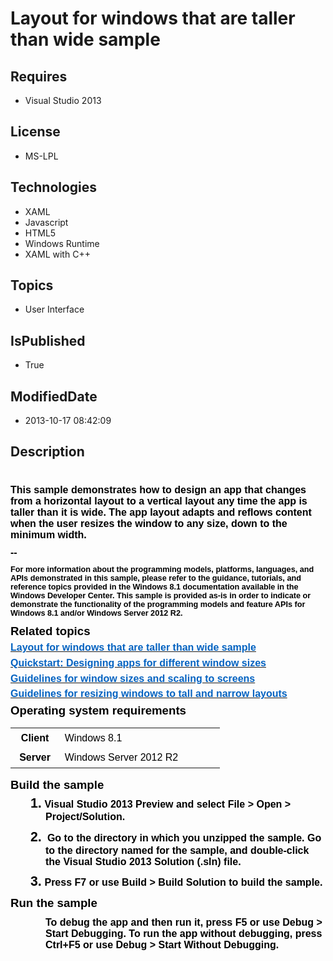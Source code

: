 # Layout for windows that are taller than wide sample
## Requires
* Visual Studio 2013
## License
* MS-LPL
## Technologies
* XAML
* Javascript
* HTML5
* Windows Runtime
* XAML with C++
## Topics
* User Interface
## IsPublished
* True
## ModifiedDate
* 2013-10-17 08:42:09
## Description

<h1>
<p class="MsoNormal" style="margin:5pt 0in; line-height:normal; page-break-after:avoid">
<span style="font-family:Times New Roman; font-size:small"></span></p>
<p style="margin:0in 0in 8pt; line-height:normal"><strong><span style="color:black; font-family:&quot;Arial&quot;,&quot;sans-serif&quot;; font-size:12pt">This sample demonstrates how to design an app that changes from a horizontal layout to a vertical layout any time the app is
 taller than it is wide. The app layout adapts and reflows content when the user resizes the window to any size, down to the minimum width.</span></strong></p>
<p class="MsoNormal" style="margin:5pt 0in; line-height:normal; page-break-after:avoid">
<span style="font-family:Times New Roman; font-size:small"></span></p>
<p style="margin:0in 0in 8pt; line-height:normal"><strong><span style="color:black; font-family:&quot;Arial&quot;,&quot;sans-serif&quot;; font-size:12pt">--</span></strong></p>
<p class="MsoNormal" style="margin:5pt 0in; line-height:normal; page-break-after:avoid">
<span style="font-family:Times New Roman; font-size:small"></span></p>
<p style="margin:0in 0in 8pt; line-height:normal"><span style="color:black; font-family:&quot;Arial&quot;,&quot;sans-serif&quot;; font-size:9.5pt">For more information about the programming models, platforms, languages, and APIs demonstrated in this sample, please refer to the
 guidance, tutorials, and reference topics provided in the Windows 8.1 documentation available in the Windows Developer Center. This sample is provided as-is in order to indicate or demonstrate the functionality of the programming models and feature APIs for
 Windows 8.1 and/or Windows Server 2012 R2.</span></p>
<p class="MsoNormal" style="margin:5pt 0in; line-height:normal; page-break-after:avoid">
<span style="font-family:Times New Roman; font-size:small"></span></p>
<p style="margin:5pt 0in; line-height:normal; page-break-after:avoid"><strong><span style="color:black; font-family:&quot;Arial&quot;,&quot;sans-serif&quot;; font-size:14pt">Related topics</span></strong></p>
<p class="MsoNormal" style="margin:5pt 0in; line-height:normal; page-break-after:avoid">
<span style="font-family:Times New Roman; font-size:small"></span></p>
<p style="margin:5pt 0in; line-height:normal"><strong><span style="color:black; font-family:&quot;Arial&quot;,&quot;sans-serif&quot;; font-size:12pt"><a href="http://go.microsoft.com/fwlink/p/?LinkID=309347"><span style="color:#0563c1">Layout for windows that are taller than wide
 sample</span></a></span></strong></p>
<p class="MsoNormal" style="margin:5pt 0in; line-height:normal; page-break-after:avoid">
<span style="font-family:Times New Roman; font-size:small"></span></p>
<p style="margin:5pt 0in; line-height:normal"><strong><span style="color:black; font-family:&quot;Arial&quot;,&quot;sans-serif&quot;; font-size:12pt"><a href="http://go.microsoft.com/fwlink/p/?LinkId=311826"><span style="color:#0563c1">Quickstart: Designing apps for different
 window sizes</span></a></span></strong></p>
<p class="MsoNormal" style="margin:5pt 0in; line-height:normal; page-break-after:avoid">
<span style="font-family:Times New Roman; font-size:small"></span></p>
<p style="margin:5pt 0in; line-height:normal"><strong><span style="color:black; font-family:&quot;Arial&quot;,&quot;sans-serif&quot;; font-size:12pt"><a href="http://go.microsoft.com/fwlink/p/?LinkId=311830"><span style="color:#0563c1">Guidelines for window sizes and scaling to
 screens</span></a></span></strong></p>
<p class="MsoNormal" style="margin:5pt 0in; line-height:normal; page-break-after:avoid">
<span style="font-family:Times New Roman; font-size:small"></span></p>
<p style="margin:5pt 0in; line-height:normal"><strong><span style="color:black; font-family:&quot;Arial&quot;,&quot;sans-serif&quot;; font-size:12pt"><a href="http://go.microsoft.com/fwlink/p/?LinkId=311831"><span style="color:#0563c1">Guidelines for resizing windows to tall and
 narrow layouts</span></a> </span></strong></p>
<p class="MsoNormal" style="margin:5pt 0in; line-height:normal; page-break-after:avoid">
<span style="font-family:Times New Roman; font-size:small"></span></p>
<p style="margin:5pt 0in 6pt; line-height:normal; page-break-after:avoid"><strong><span style="color:black; font-family:&quot;Arial&quot;,&quot;sans-serif&quot;; font-size:14pt">Operating system requirements</span></strong></p>
<p class="MsoNormal" style="margin:5pt 0in; line-height:normal; page-break-after:avoid">
<span style="font-family:Times New Roman; font-size:small"></span></p>
<span style="font-family:Times New Roman"></span><span style="font-family:Times New Roman"></span><span style="font-family:Times New Roman"></span><span style="font-family:Times New Roman"></span><span style="font-family:Times New Roman"></span><span style="font-family:Times New Roman"></span><span style="font-family:Times New Roman"></span><span style="font-family:Times New Roman"></span><span style="font-family:Times New Roman"></span>
<table border="0" cellpadding="0" cellspacing="0" style="border-collapse:collapse">
<tbody>
<tr style="">
<td width="77" style="padding:0in 0.5pt; border:#000000; width:0.8in; background-color:transparent">
<span style="font-family:Times New Roman; font-size:small"></span>
<p style="margin:5pt 6pt; text-align:center; line-height:normal"><strong><span style="color:black; font-family:&quot;Arial&quot;,&quot;sans-serif&quot;; font-size:12pt">Client</span></strong></p>
<span style="font-family:Times New Roman; font-size:small"></span></td>
<td width="256" style="padding:0in 0.5pt; border:#000000; width:192pt; background-color:transparent">
<span style="font-family:Times New Roman; font-size:small"></span>
<p style="margin:5pt 6pt; line-height:normal"><span style="color:black; font-family:&quot;Arial&quot;,&quot;sans-serif&quot;; font-size:12pt">Windows 8.1
</span></p>
<span style="font-family:Times New Roman; font-size:small"></span></td>
</tr>
<tr style="">
<td width="77" style="padding:0in 0.5pt; border:#000000; width:0.8in; background-color:transparent">
<span style="font-family:Times New Roman; font-size:small"></span>
<p style="margin:5pt 6pt; text-align:center; line-height:normal"><strong><span style="color:black; font-family:&quot;Arial&quot;,&quot;sans-serif&quot;; font-size:12pt">Server</span></strong></p>
<span style="font-family:Times New Roman; font-size:small"></span></td>
<td width="256" style="padding:0in 0.5pt; border:#000000; width:192pt; background-color:transparent">
<span style="font-family:Times New Roman; font-size:small"></span>
<p style="margin:5pt 6pt; line-height:normal"><span style="color:black; font-family:&quot;Arial&quot;,&quot;sans-serif&quot;; font-size:12pt">Windows Server 2012 R2
</span></p>
<span style="font-family:Times New Roman; font-size:small"></span></td>
</tr>
</tbody>
</table>
<p class="MsoNormal" style="margin:5pt 0in; line-height:normal; page-break-after:avoid">
<span style="font-family:Times New Roman; font-size:small"></span></p>
<p style="margin:5pt 0in; line-height:normal; page-break-after:avoid"><strong><span style="color:black; font-family:&quot;Arial&quot;,&quot;sans-serif&quot;; font-size:14pt">Build the sample</span></strong></p>
<p class="MsoNormal" style="margin:5pt 0in; line-height:normal; page-break-after:avoid">
<span style="font-family:Times New Roman; font-size:small"></span></p>
<p style="margin:0in 0in 8pt 42pt; line-height:normal; text-indent:-0.25in"><span style="color:black; font-family:&quot;Arial&quot;,&quot;sans-serif&quot;; font-size:16pt"><span style="">1.<span style="font:7pt/normal &quot;Times New Roman&quot;">&nbsp;
</span></span></span><strong><span style="color:black; font-family:&quot;Arial&quot;,&quot;sans-serif&quot;; font-size:12pt">Visual Studio 2013 Preview and select File &gt; Open &gt; Project/Solution.
</span></strong></p>
<p class="MsoNormal" style="margin:5pt 0in; line-height:normal; page-break-after:avoid">
<span style="font-family:Times New Roman; font-size:small"></span></p>
<p style="margin:0in 0in 8pt 42pt; line-height:normal; text-indent:-0.25in"><span style="color:black; font-family:&quot;Arial&quot;,&quot;sans-serif&quot;; font-size:16pt"><span style="">2.<span style="font:7pt/normal &quot;Times New Roman&quot;">&nbsp;
</span></span></span><span style="color:black; font-family:&quot;Arial&quot;,&quot;sans-serif&quot;; font-size:12pt"><span style="">&nbsp;</span>Go to the directory in which you unzipped the sample. Go to the directory named for the sample, and double-click the Visual Studio 2013
 Solution (.sln) file. </span></p>
<p class="MsoNormal" style="margin:5pt 0in; line-height:normal; page-break-after:avoid">
<span style="font-family:Times New Roman; font-size:small"></span></p>
<p style="margin:0in 0in 8pt 42pt; line-height:normal; text-indent:-0.25in"><span style="color:black; font-family:&quot;Arial&quot;,&quot;sans-serif&quot;; font-size:16pt"><span style="">3.<span style="font:7pt/normal &quot;Times New Roman&quot;">&nbsp;
</span></span></span><span style="color:black; font-family:&quot;Arial&quot;,&quot;sans-serif&quot;; font-size:12pt">Press F7 or use
<strong>Build</strong> &gt; <strong>Build Solution</strong> to build the sample. </span>
</p>
<p class="MsoNormal" style="margin:5pt 0in; line-height:normal; page-break-after:avoid">
<span style="font-family:Times New Roman; font-size:small"></span></p>
<p style="margin:0in 0in 8pt; line-height:normal"><strong><span style="color:black; font-family:&quot;Arial&quot;,&quot;sans-serif&quot;; font-size:14pt">Run the sample</span></strong></p>
<p class="MsoNormal" style="margin:5pt 0in; line-height:normal; page-break-after:avoid">
<span style="font-family:Times New Roman; font-size:small"></span></p>
<p style="margin:5pt 0in 6pt 42pt; line-height:normal"><span style="color:black; font-family:&quot;Arial&quot;,&quot;sans-serif&quot;; font-size:12pt">To debug the app and then run it, press F5 or use
<strong>Debug</strong> &gt; <strong>Start Debugging</strong>. To run the app without debugging, press Ctrl&#43;F5 or use
<strong>Debug</strong> &gt; <strong>Start Without Debugging</strong>. </span></p>
<p class="MsoNormal" style="margin:5pt 0in; line-height:normal; page-break-after:avoid">
<span style="font-family:Times New Roman; font-size:small">&nbsp;</span></p>
<span style="font-family:&quot;Times New Roman&quot;,&quot;serif&quot;; font-size:24pt">
<p class="MsoNormal" style="margin:5pt 0in; line-height:normal; page-break-after:avoid">
&nbsp;</p>
<p style="margin:0in 0in 8pt; line-height:normal">&nbsp;</p>
</span></h1>
<div id="_mcePaste" class="mcePaste" style="left:-10000px; top:0px; width:1px; height:1px; overflow:hidden">
</div>
